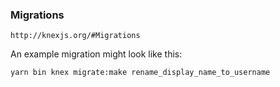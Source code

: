 ### Migrations

`http://knexjs.org/#Migrations`

An example migration might look like this:
```bash
yarn bin knex migrate:make rename_display_name_to_username
```